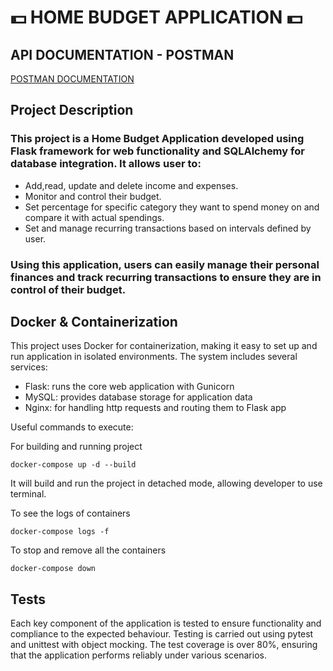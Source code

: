 # 💵 HOME BUDGET APPLICATION  💵

## API DOCUMENTATION - POSTMAN 
[POSTMAN DOCUMENTATION](https://documenter.getpostman.com/view/36229565/2sAXxPBZBW)

## Project Description
### This project is a Home Budget Application developed using Flask framework for web functionality and SQLAlchemy for database integration. It allows user to:
- Add,read, update and delete income and expenses.
- Monitor and control their budget.
- Set percentage for specific category they want to spend money on and compare it with actual spendings.
- Set and manage recurring transactions based on intervals defined by user. 

### Using this application, users can easily manage their personal finances and track recurring transactions to ensure they are in control of their budget.


## Docker & Containerization
This project uses Docker for containerization, making it easy to set up and run application in isolated environments. The system includes several services:
- Flask: runs the core web application with Gunicorn
- MySQL: provides database storage for application data
- Nginx: for handling http requests and routing them to Flask app

Useful commands to execute:

For building and running project
```
docker-compose up -d --build
```
It will build and run the project in detached mode, allowing developer to use terminal.

To see the logs of containers
```
docker-compose logs -f
```
To stop and remove all the containers
```
docker-compose down
```
## Tests
Each key component of the application is tested to ensure functionality and compliance to the expected behaviour. Testing is carried out using pytest and unittest with object mocking. The test coverage is over 80%, ensuring that the application performs reliably under various scenarios. 